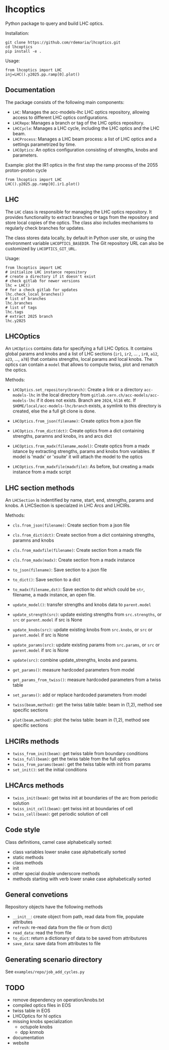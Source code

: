 # lhcoptics

Python package to query and build LHC optics.

Installation:
```
git clone https://github.com/rdemaria/lhcoptics.git
cd lhcoptics
pip install -e .
```

Usage:
```
from lhcoptics import LHC
inj=LHC().y2025.pp.ramp[0].plot()
```

## Documentation

The package consists of the following main components:
- `LHC`: Manages the acc-models-lhc LHC optics repository, allowing access to different LHC optics configurations.
- `LHCRepo`: Manages a branch or tag of the LHC optics repository.
- `LHCCycle`: Manages a LHC cycle, including the LHC optics and the LHC beam.
- `LHCProcess`: Manages a LHC beam process: a list of LHC optics and a settings parametrized by time.
- `LHCOptics`: An optics configuration consisting of strengths, knobs and parameters.

Example: plot the IR1 optics in the first step the ramp process of the 2055 proton-proton cycle

```
from lhcoptics import LHC
LHC().y2025.pp.ramp[0].ir1.plot()
```



## LHC
The `LHC` class is responsible for managing the LHC optics repository. It provides functionality to extract branches or tags from the repository and store local copies of the optics. The class also includes mechanisms to regularly check branches for updates.

The class stores data locally, by default in Python user site, or using the environment variable `LHCOPTICS_BASEDIR`. The Git repository URL can also be customized by `LHCOPTICS_GIT_URL`.

Usage:
```
from lhcoptics import LHC
# initialize LHC instance repository
# create a directory if it doesn't exist
# check gitlab for newer versions
lhc = LHC()
# for a check gitlab for updates
lhc.check_local_branches()
# list of branches
lhc.branches
# list of tags
lhc.tags
# extract 2025 branch
lhc.y2025
```


## LHCOptics

An `LHCOptics` contains data for specifying a full LHC Optics. It contains global params and knobs and a list of LHC sections (`ir1`, `ir2`, ... , `ir8`, `a12`, `a23`, ..., `a78`) that contains strengths, local params and local knobs. The optics can contain a `model` that allows to compute twiss, plot and rematch the optics.

Methods:
- `LHCOptics.set_repository(branch)`: Create a link or a directory `acc-models-lhc` in the local directory from `gitlab.cern.ch/acc-models/acc-models-lhc` if it does not exists. Branch are `2024`, `hl16` etc. If `$HOME/local/acc-models-lhc/branch` exists, a symlink to this directory is created, else the a full git clone is done.

- `LHCOptics.from_json(filename)`: Create optics from a json file
- `LHCOptics.from_dict(dct)`: Create optics from a dict containing strengths, paramns and knobs, irs and arcs dict
- `LHCOptics.from_madx(filename,model)`: Create optics from a madx istance by extracting strengths, params and knobs from variables. If model is 'madx' or 'xsuite' it will attach the model to the optics
- `LHCOptics.from_madxfile(madxfile)`: As before, but creating a madx instance from a madx script


## LHC section methods
An `LHCSection`  is indentified by name, start, end, strengths, params and knobs. A LHCSection is specialzed in LHC Arcs and LHCIRs.

Methods:
- `cls.from_json(filename)`: Create section  from a json file
- `cls.from_dict(dct)`: Create section from a dict containing strengths, paramns and knobs
- `cls.from_madxfile(filename)`: Create section from a madx file
- `cls.from_madx(madx)`: Create section from a madx instance
- `to_json(filename)`: Save section to a json file
- `to_dict()`: Save section to a dict
- `to_madx(filename,dst)`: Save section to dst which could be `str`, filename, a madx instance, an open file.

- `update_model()`: transfer strengths and knobs data to `parent.model`
- `update_strength(src)`: update existing strengths from `src.strengths`, or `src` or `parent.model`  if src is None
- `update_knobs(src)`: update existing knobs from `src.knobs`, or `src` or `parent.model`  if src is None
- `update_params(src)`: update existing params from `src.params`, or `src` or `parent.model`  if src is None
- `update(src)`: combine update_strengths, knobs and params.

- `get_params()`:  measure hardcoded parameters from model
- `get_params_from_twiss()`: measure hardcoded parameters from a twiss table
- `set_params()`: add or replace  hardcoded parameters from model

- `twiss(beam,method)`: get the twiss table table: beam  in (1,2), method see specific sections
- `plot(beam,method)`: plot the twiss table: beam in (1,2), method see specific sections


## LHCIRs methods
- `twiss_from_init(beam)`: get twiss table from boundary conditions
- `twiss_full(beam)`: get the twiss table from the full optics
- `twiss_from_params(beam)`: get the twiss table with init from params
- `set_init()`: set the initial conditions


## LHCArcs methods
- `twiss_init(beam)`: get twiss init at boundaries of the arc from periodic solution
- `twiss_init_cell(beam)`: get twiss init at boundaries of cell
- `twiss_cell(beam)`: get periodic solution of cell


## Code style

Class definitions, camel case alphabetically sorted:
- class variables lower snake case alphabetically sorted
- static methods
- class methods
- init
- other special double underscore methods
- methods starting with verb lower snake case alphabetically sorted




## General convetions

Repository objects have the following methods
- `__init__`: create object from path, read data from file, populate attributes
- `refresh`: re-read data from the file or from dict()
- `read_data`: read the from file
- `to_dict`: return a dictionary of data to be saved from attributures
- `save_data`: save data from attributes to file


## Generating scenario directory

See `examples/repo/job_add_cycles.py`


## TODO

- remove dependency on operation/knobs.txt
- compiled optics files in EOS
- twiss table in EOS
- LHCOptics for hl optics
- missing knobs specialization
    - octupole knobs
    - dpp knmob
- documentation
- website